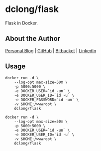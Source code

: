 # dclong/flask

Flask in Docker. 

## About the Author

[Personal Blog](http://www.legendu.net)   |   [GitHub](https://github.com/dclong)   |   [Bitbucket](https://bitbucket.org/dclong/)   |   [LinkedIn](http://www.linkedin.com/in/ben-chuanlong-du-1239b221/)

## Usage 

```
docker run -d \
    --log-opt max-size=50m \
    -p 5000:5000 \
    -e DOCKER_USER=`id -un` \
    -e DOCKER_USER_ID=`id -u` \
    -e DOCKER_PASSWORD=`id -un` \
    -v $HOME:/wwwroot \
    dclong/flask
```

```
docker run -d \
    --log-opt max-size=50m \
    -p 5000:5000 \
    -e DOCKER_USER=`id -un` \
    -e DOCKER_USER_ID=`id -u` \
    -v $HOME:/wwwroot \
    dclong/flask
```
